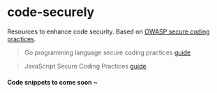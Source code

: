 # code-securely
Resources to enhance code security. Based on [OWASP secure coding practices](https://www.owasp.org/index.php/OWASP_Secure_Coding_Practices_-_Quick_Reference_Guide).

> Go programming language secure coding practices [guide](https://github.com/Checkmarx/Go-SCP)

> JavaScript Secure Coding Practices [guide](https://github.com/Checkmarx/js-scp)

#### Code snippets to come soon ~
